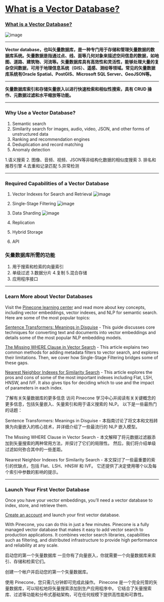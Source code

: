 # [What is a Vector Database?](https://github.com/zfy68/gitblog/issues/65)

### [What is a Vector Database?](https://www.pinecone.io/learn/vector-database/)

![image](https://user-images.githubusercontent.com/37278360/224461626-a6b141ab-8e9c-43bf-9b72-b013293c9186.png)



---

**Vector database，也叫矢量数据库，是一种专门用于存储和管理矢量数据的数据库系统。矢量数据是指通过点、线、面等几何对象来描述空间信息的数据，如地图、道路、建筑物、河流等。矢量数据库具有高效性和灵活性，能够处理大量的复杂空间数据，可用于地理信息系统（GIS）、遥感、测绘等领域。常见的矢量数据库系统有Oracle Spatial、PostGIS、Microsoft SQL Server、GeoJSON等。**


---

**矢量数据库索引和存储矢量嵌入以进行快速检索和相似性搜索，具有 CRUD 操作、元数据过滤和水平缩放等功能。**

---

### Why Use a Vector Database?

1. Semantic search
2. Similarity search for images, audio, video, JSON, and other forms of unstructured data
3. Ranking and recommendation engines
4. Deduplication and record matching
5. Anomaly detection

1.语义搜索
2. 图像、音频、视频、JSON等非结构化数据的相似度搜索
3. 排名和推荐引擎
4.去重和记录匹配
5.异常检测

---

### Required Capabilities of a Vector Database

1. Vector Indexes for Search and Retrieval
![image](https://user-images.githubusercontent.com/37278360/224462188-49c68c07-4790-435f-ac49-fa0a153bad2f.png)

3. Single-Stage Filtering
![image](https://user-images.githubusercontent.com/37278360/224462198-7a1bdcf5-8d7f-4c91-9b8a-7c6050787e91.png)

4. Data Sharding
![image](https://user-images.githubusercontent.com/37278360/224462206-cd5efd34-1a49-470e-ae67-75461fb3f0cd.png)

5. Replication
6. Hybrid Storage
7. API


### 矢量数据库所需的功能
1. 用于搜索和检索的向量索引
2. 单级过滤
3.数据分片
4.复制
5.混合存储
6. 应用程序接口

---

### Learn More about Vector Databases
Visit the [Pinecone learning center](https://www.pinecone.io/learn/) and read more about key concepts, including vector embeddings, vector indexes, and NLP for semantic search. Here are some of the most popular topics:

[Sentence Transformers: Meanings in Disguise](https://www.pinecone.io/learn/sentence-embeddings/) - This guide discusses core techniques for converting text and documents into vector embeddings and details some of the most popular NLP embedding models.

[The Missing WHERE Clause in Vector Search](https://www.pinecone.io/learn/vector-search-filtering/) - This article explains two common methods for adding metadata filters to vector search, and explores their limitations. Then, we cover how Single-Stage Filtering bridges some of these gaps.

[Nearest Neighbor Indexes for Similarity Search](https://www.pinecone.io/learn/vector-indexes/) - This article explores the pros and cons of some of the most important indexes including Flat, LSH, HNSW, and IVF. It also gives tips for deciding which to use and the impact of parameters in each index.



了解有关矢量数据库的更多信息
访问 Pinecone 学习中心并阅读有关关键概念的更多信息，包括矢量嵌入、矢量索引和用于语义搜索的 NLP。 以下是一些最热门的话题：

Sentence Transformers: Meanings in Disguise - 本指南讨论了将文本和文档转换为向量嵌入的核心技术，并详细介绍了一些最流行的 NLP 嵌入模型。

The Missing WHERE Clause in Vector Search - 本文解释了将元数据过滤器添加到矢量搜索的两种常用方法，并探讨了它们的局限性。 然后，我们将介绍单级过滤如何弥合其中的一些差距。

Nearest Neighbor Indexes for Similarity Search - 本文探讨了一些最重要的索引的优缺点，包括 Flat、LSH、HNSW 和 IVF。 它还提供了决定使用哪个以及每个索引中参数的影响的提示。

---

### Launch Your First Vector Database
Once you have your vector embeddings, you’ll need a vector database to index, store, and retrieve them.

[Create an account](https://app.pinecone.io/) and launch your first vector database.

With Pinecone, you can do this in just a few minutes. Pinecone is a fully managed vector database that makes it easy to add vector search to production applications. It combines vector search libraries, capabilities such as filtering, and distributed infrastructure to provide high performance and reliability at any scale.


启动您的第一个矢量数据库
一旦你有了向量嵌入，你就需要一个向量数据库来索引、存储和检索它们。

创建一个帐户并启动您的第一个矢量数据库。

使用 Pinecone，您只需几分钟即可完成此操作。 Pinecone 是一个完全托管的矢量数据库，可以轻松地将矢量搜索添加到生产应用程序中。 它结合了矢量搜索库、过滤等功能和分布式基础架构，可在任何规模下提供高性能和可靠性。